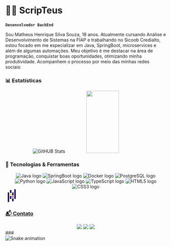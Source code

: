 # 🧑‍💻 ScripTeus

**`Desenvolvedor BackEnd`**

Sou Matheus Henrique Silva Souza, 18 anos. Atualmente cursando Análise e Desenvolvimento de Sistemas na FIAP e trabalhando no Sicoob Credialto, estou focado em me especializar em Java, SpringBoot, microservices e além de algumas automações. Meu objetivo é me destacar na área de programação, conquistar boas oportunidades, otimizando minha produtividade. Acompanhem o processo por meio das minhas redes sociais:

### 📊 Estatísticas
<div align="center"> <img width="49%" height="195px" src="https://github-readme-stats.vercel.app/api?username=scripteus&show_icons=true&count_private=true&hide_border=true&title_color=00bfbf&icon_color=00bfbf&text_color=c9d1d9&bg_color=0d1117" alt="GitHUB Stats" /> <img width="45%" height="195px" src="https://github-readme-stats.vercel.app/api/top-langs/?username=scripteus&layout=compact&hide_border=true&title_color=00bfbf&text_color=00bfbf&bg_color=0d1117" /> </div>

### 🚀 Tecnologias & Ferramentas
<div align="center"> <img src="https://cdn.jsdelivr.net/gh/devicons/devicon/icons/java/java-original.svg" height="40" alt="Java logo" /> 
<img src="https://cdn.jsdelivr.net/gh/devicons/devicon/icons/spring/spring-original.svg" height="40" alt="SpringBoot logo" /> 
<img src="https://cdn.jsdelivr.net/gh/devicons/devicon/icons/docker/docker-original.svg" height="40" alt="Docker logo" /> 
  <img src="https://cdn.jsdelivr.net/gh/devicons/devicon/icons/postgresql/postgresql-original.svg" height="40" alt="PostgreSQL logo" /> 
  <img src="https://cdn.jsdelivr.net/gh/devicons/devicon/icons/python/python-original.svg" height="40" alt="Python logo" /> 
  <img src="https://cdn.jsdelivr.net/gh/devicons/devicon/icons/javascript/javascript-original.svg" height="40" alt="JavaScript logo" /> 
  <img src="https://cdn.jsdelivr.net/gh/devicons/devicon/icons/typescript/typescript-original.svg" height="40" alt="TypeScript logo" /> 
  <img src="https://cdn.jsdelivr.net/gh/devicons/devicon/icons/html5/html5-original.svg" height="40" alt="HTML5 logo" /> 
  <img src="https://cdn.jsdelivr.net/gh/devicons/devicon/icons/css3/css3-original.svg" height="40" alt="CSS3 logo" /> </div>
  <img src="https://raw.githubusercontent.com/devicons/devicon/2ae2a900d2f041da66e950e4d48052658d850630/icons/pandas/pandas-original.svg" alt="pandas" width="40" height="40"/> </a> <a href="https://www.python.org" target="_blank" rel="noreferrer">

### 📬 Contato
<div align="center"> <a href="mailto:scripteusdev@gmail.com"><img src="https://img.shields.io/badge/Gmail-D14836?style=for-the-badge&logo=gmail&logoColor=white"></a> 
<a href="https://www.linkedin.com/in/scripteus"><img src="https://img.shields.io/badge/LinkedIn-0077B5?style=for-the-badge&logo=linkedin&logoColor=white"></a> 
<a href="https://instagram.com/scripteus"><img src="https://img.shields.io/badge/Instagram-E4405F?style=for-the-badge&logo=instagram&logoColor=white"></a> 
</div>
###

<br clear="both">

<img src="https://raw.githubusercontent.com/scripteus/scripteus/output/snake.svg" alt="Snake animation" />

###
